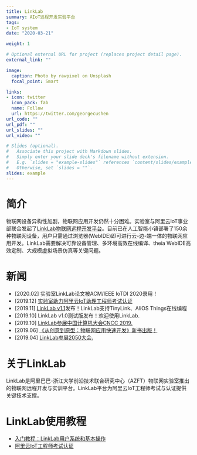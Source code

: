 ```yaml
---
title: LinkLab
summary: AIoT远程开发实验平台
tags:
- IoT system
date: "2020-03-21"

weight: 1

# Optional external URL for project (replaces project detail page).
external_link: ""

image:
  caption: Photo by rawpixel on Unsplash
  focal_point: Smart

links:
- icon: twitter
  icon_pack: fab
  name: Follow
  url: https://twitter.com/georgecushen
url_code: ""
url_pdf: ""
url_slides: ""
url_video: ""

# Slides (optional).
#   Associate this project with Markdown slides.
#   Simply enter your slide deck's filename without extension.
#   E.g. `slides = "example-slides"` references `content/slides/example-slides.md`.
#   Otherwise, set `slides = ""`.
slides: example
---
```


# 简介
物联网设备异构性加剧，物联网应用开发仍然十分困难。实验室与阿里云IoT事业部联合发起了[LinkLab物联网远程开发平台](http://linklab.tinylink.cn)。目前已在人工智能小镇部署了150余种物联网设备，用户只需通过浏览器(WebIDE)即可进行云-边-端一体的物联网应用开发。LinkLab需要解决可靠设备管理、多环境高效在线编译、theia WebIDE高效定制、大规模虚拟场景仿真等关键问题。
# 新闻

- [2020.02] 实验室LinkLab论文被ACM/IEEE IoTDI 2020录用！
- [2019.12] [实验室助力阿里云IoT助理工程师考试认证](https://mp.weixin.qq.com/s/C-9ljT8BpRzcs6LerJWO8Q)
- [2019.11] [LinkLab v1.1](http://linklab.tinylink.cn/)发布！LinkLab支持TinyLink、AliOS Things在线编程
- [2019.10] LinkLab v1.0测试版发布！欢迎使用LinkLab.
- [2019.10] [LinkLab参展中国计算机大会CNCC 2019.](https://mp.weixin.qq.com/s/SpU14B9pdX9Ik4w5ZnwSuw)
- [2019.06] [《从创意到原型：物联网应用快速开发》新书出版！](http://www.emnets.org/iotbook)
- [2019.04] [LinkLab参展2050大会.](https://mp.weixin.qq.com/s/K03k1yoDCdaNt82HVJyGxQ)

# 关于LinkLab

LinkLab是阿里巴巴-浙江大学前沿技术联合研究中心（AZFT）物联网实验室推出的物联网远程开发与实训平台。LinkLab平台为阿里云IoT工程师考试与认证提供关键技术支撑。

# LinkLab使用教程

- [入门教程：LinkLab用户系统和基本操作](http://home.emnets.org:8888/linklab/tutorial00.html)
- [阿里云IoT工程师考试认证](https://edu.aliyun.com/certification/aca04)

